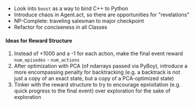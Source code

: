 - Look into `boost` as a way to bind C++ to Python
- Introduce chaos in Agent.act, so there are opportunities for "revelations"
- NP-Complete: traveling salesman to major checkpoint
- Refactor for conciseness in all Classes

#### Ideas for Reward Structure
1. Instead of +1000 and a -1 for each action, make the final event reward `num_episodes` - `num_actions`
2. After optimization with PCA (of ndarrays passed via PyBoy), introduce a more encompassing penalty for backtracking (e.g. a backtrack is not just a copy of an exact state, but a copy of a PCA-optimized state)
3. Tinker with the reward structure to try to encourage epxloitation (e.g. quick progress to the final event) over exploration for the sake of exploration